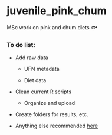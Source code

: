 # juvenile_pink_chum

MSc work on pink and chum diets :fish:

### To do list:

* Add raw data

  * UFN metadata

  * Diet data

* Clean current R scripts

  * Organize and upload

* Create folders for results, etc.

* Anything else recommended [here](https://journals.plos.org/ploscompbiol/article?id=10.1371/journal.pcbi.1005510)
